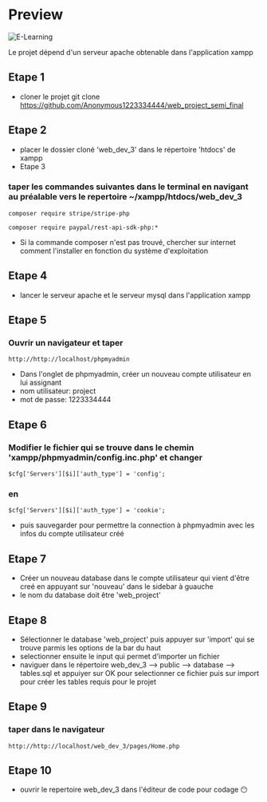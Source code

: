 # Preview

![E-Learning](https://drive.google.com/uc?id=1yiVSB8Cz9GU-xfS77CZTINIo-aCKJiUA)

Le projet dépend d'un serveur apache obtenable dans l'application xampp
## Etape 1
 - cloner le projet
    git clone https://github.com/Anonymous1223334444/web_project_semi_final 
## Etape 2
 - placer le dossier cloné 'web_dev_3' dans le répertoire 'htdocs' de xampp
 - Etape 3
 ### taper les commandes suivantes dans le terminal en navigant au préalable vers le repertoire ~/xampp/htdocs/web_dev_3
    composer require stripe/stripe-php
    
    composer require paypal/rest-api-sdk-php:*

- Si la commande composer n'est pas trouvé, chercher sur internet comment l'installer en fonction du système d'exploitation
## Etape 4
 - lancer le serveur apache et le serveur mysql dans l'application xampp
## Etape 5
 ### Ouvrir un navigateur et taper 
    http://http://localhost/phpmyadmin
 - Dans l'onglet de phpmyadmin, créer un nouveau compte utilisateur en lui assignant
 - nom utilisateur: project
 - mot de passe: 1223334444

## Etape 6
### Modifier le fichier qui se trouve dans le chemin 'xampp/phpmyadmin/config.inc.php' et changer
    $cfg['Servers'][$i]['auth_type'] = 'config';
### en
    $cfg['Servers'][$i]['auth_type'] = 'cookie';
- puis sauvegarder pour permettre la connection à phpmyadmin avec les infos du compte utilisateur créé

## Etape 7
 - Créer un nouveau database dans le compte utilisateur qui vient d'être creé en appuyant sur 'nouveau' dans le sidebar à guauche
 - le nom du database doit être 'web_project'

## Etape 8
 - Sélectionner le database 'web_project' puis appuyer sur 'import' qui se trouve parmis les options de la bar du haut
 - selectionner ensuite le input qui permet d'importer un fichier
 - naviguer dans le répertoire web_dev_3 --> public --> database --> tables.sql et appuiyer sur OK pour selectionner ce fichier puis sur import pour créer les tables requis pour le projet

## Etape 9
### taper dans le navigateur
    http://http://localhost/web_dev_3/pages/Home.php

## Etape 10
 - ouvrir le repertoire web_dev_3 dans l'éditeur de code pour codage 😶️

